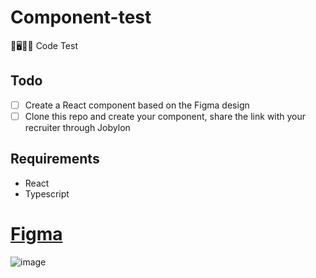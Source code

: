 # Component-test
🌈🖥🕺🎶 Code Test

## Todo
- [ ] Create a React  component based on the Figma design
- [ ] Clone this repo and create your component, share the link with your recruiter through Jobylon

## Requirements
- React
- Typescript

# [Figma](https://www.figma.com/file/tjwU2BUlWCD1ssth3sGm8O/Northvolt---Frontend-component-test?node-id=0%3A1)
![image](https://user-images.githubusercontent.com/8323210/178251840-65a5bd1c-73b7-4a1d-a75b-89cff374f729.png)

